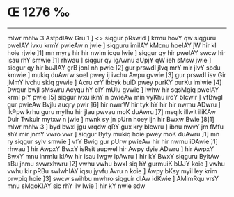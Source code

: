 # Œ 1276 ‰
---
mlwr mhlw 3 AstpdIAw Gru 1 ]
<> siqgur pRswid ]
krmu hovY qw siqguru pweIAY ivxu krmY pwieAw n jwie ] siqguru imilAY
kMcnu hoeIAY jW hir kI hoie rjwie ]1] mn myry hir hir nwim icqu lwie
] siqgur qy hir pweIAY swcw hir isau rhY smwie ]1] rhwau ] siqgur qy
igAwnu aUpjY qW ieh sMsw jwie ] siqgur qy hir buJIAY grB jonI nh
pwie ]2] gur prswdI jIvq mrY mir jIvY sbdu kmwie ] mukiq duAwrw
soeI pwey ij ivchu Awpu gvwie ]3] gur prswdI isv Gir jMmY ivchu
skiq gvwie ] Acru crY ibbyk buiD pwey purKY purKu imlwie ]4] Dwqur
bwjI sMswru Acyqu hY clY mUlu gvwie ] lwhw hir sqsMgiq pweIAY krmI
plY pwie ]5] siqgur ivxu iknY n pwieAw min vyKhu irdY bIcwir ]
vfBwgI gur pwieAw Bvjlu auqry pwir ]6] hir nwmW hir tyk hY hir hir
nwmu ADwru ] ik®pw krhu guru mylhu hir jIau pwvau moK duAwru ]7] msqik
illwit iliKAw Duir Twkuir mytxw n jwie ] nwnk sy jn pUrn hoey ijn
hir Bwxw Bwie ]8]1] mlwr mhlw 3 ] byd bwxI jgu vrqdw qRY gux kry
bIcwru ] ibnu nwvY jm fMfu shY mir jnmY vwro vwr ] siqgur Byty mukiq
hoie pwey moK duAwru ]1] mn ry siqgur syiv smwie ] vfY Bwig gur pUrw
pwieAw hir hir nwmu iDAwie ]1] rhwau ] hir AwpxY BwxY isRsit aupweI
hir Awpy dyie ADwru ] hir AwpxY BwxY mnu inrmlu kIAw hir isau lwgw
ipAwru ] hir kY BwxY siqguru ByitAw sBu jnmu svwrxhwru ]2] vwhu vwhu
bwxI siq hY gurmuiK bUJY koie ] vwhu vwhu kir pRBu swlwhIAY iqsu jyvfu
Avru n koie ] Awpy bKsy myil ley krim prwpiq hoie ]3] swcw swihbu
mwhro siqguir dIAw idKwie ] AMimRqu vrsY mnu sMqoKIAY sic rhY ilv lwie
] hir kY nwie sdw
####
